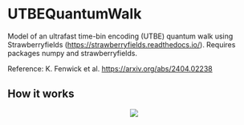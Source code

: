 # UTBEQuantumWalk
Model of an ultrafast time-bin encoding (UTBE) quantum walk using Strawberryfields (https://strawberryfields.readthedocs.io/).
Requires packages numpy and strawberryfields.

Reference: K. Fenwick et al. https://arxiv.org/abs/2404.02238

## How it works

<p align="center">
    <img src="graph.png"/>
</p>
